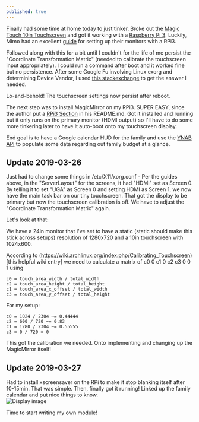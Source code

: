 ```yaml
---
published: true
---
```

Finally had some time at home today to just tinker. Broke out the [Magic Touch 10in Touchscreen](https://www.mimomonitors.com/products/mimo-magic-touch) and got it working with a [Raspberry Pi 3](https://www.raspberrypi.org/products/raspberry-pi-3-model-b/). Luckily, Mimo had an excellent [guide](https://www.mimomonitors.com/pages/using-our-usb-displays-with-the-raspberry-pi-3) for setting up their monitors with a RPi3.

Followed along with this for a bit until I couldn't for the life of me persist the "Coordinate Transformation Matrix" (needed to calibrate the touchscreen input appropriately). I could run a command after boot and it worked fine but no persistence. After some Google Fu involving Linux exorg and determining Device Vendor, I used [this stackexchange](https://unix.stackexchange.com/questions/58117/determine-xinput-device-manufacturer-and-model) to get the answer I needed.

Lo-and-behold! The touchscreen settings now persist after reboot.

The next step was to install MagicMirror on my RPi3. SUPER EASY, since the author put a [RPi3 Section](https://github.com/MichMich/MagicMirror#raspberry-pi) in his README.md. Got it installed and running but it only runs on the primary monitor (HDMI output) so I'll have to do some more tinkering later to have it auto-boot onto my touchscreen display.

End goal is to have a Google calendar HUD for the family and use the [YNAB API](https://api.youneedabudget.com/) to populate some data regarding out family budget at a glance.

 ## Update 2019-03-26
Just had to change some things in /etc/X11/xorg.conf - Per the guides above, in the "ServerLayout" for the screens, it had "HDMI" set as Screen 0. By telling it to set "UGA" as Screen 0 and setting HDMI as Screen 1, we now have the main task bar on our tiny touchscreen. That got the display to be primary but now the touchscreen calibration is off. We have to adjust the "Coordinate Transformation Matrix" again.

Let's look at that:

We have a 24in monitor that I've set to have a static (static should make this stick across setups) resolution of 1280x720 and a 10in touchscreen with 1024x600.

According to (https://wiki.archlinux.org/index.php/Calibrating_Touchscreen)[this helpful wiki entry] we need to calculate a matrix of c0 0 c1 0 c2 c3 0 0 1 using 
            
```
c0 = touch_area_width / total_width
c2 = touch_area_height / total_height
c1 = touch_area_x_offset / total_width
c3 = touch_area_y_offset / total_height
```
For my setup:
```
c0 = 1024 / 2304 ~= 0.44444
c2 = 600 / 720 ~= 0.83
c1 = 1280 / 2304 ~= 0.55555
c3 = 0 / 720 = 0
```

This got the calibration we needed. Onto implementing and changing up the MagicMirror itself!

## Update 2019-03-27

Had to install xscreensaver on the RPi to make it stop blanking itself after 10-15min. That was simple. Then, finally got it running! Linked up the family calendar and put nice things to know.            
	![Display image](https://www.dropbox.com/s/0s2wf5voaa42cfy/2019-03-27%2021.14.21.jpg?raw=1)

Time to start writing my own module!
